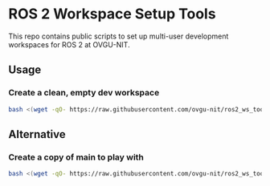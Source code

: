 # ROS 2 Workspace Setup Tools

This repo contains public scripts to set up multi-user development workspaces for ROS 2 at OVGU-NIT.

## Usage

### Create a clean, empty dev workspace
```bash
bash <(wget -qO- https://raw.githubusercontent.com/ovgu-nit/ros2_ws_tools/main/setup_dev_empty.sh)
```
## Alternative

### Create a copy of main to play with
```bash
bash <(wget -qO- https://raw.githubusercontent.com/ovgu-nit/ros2_ws_tools/main/setup_dev_copy_local.sh)
```

